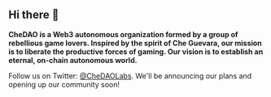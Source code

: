## Hi there 👋

**CheDAO is a Web3 autonomous organization formed by a group of rebellious game lovers. Inspired by the spirit of Che Guevara, our mission is to liberate the productive forces of gaming. Our vision is to establish an eternal, on-chain autonomous world.**




Follow us on Twitter: [@CheDAOLabs](https://twitter.com/CheDAOLabs). We'll be announcing our plans and opening up our community soon!



